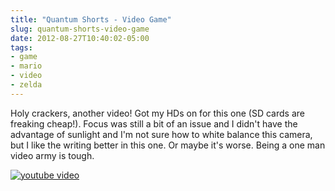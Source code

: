 ```yaml
---
title: "Quantum Shorts - Video Game"
slug: quantum-shorts-video-game
date: 2012-08-27T10:40:02-05:00
tags:
- game
- mario
- video
- zelda
---
```

Holy crackers, another video! Got my HDs on for this one (SD cards are freaking cheap!). Focus was still a bit of an issue and I didn't have the advantage of sunlight and I'm not sure how to white balance this camera, but I like the writing better in this one. Or maybe it's worse. Being a one man video army is tough.

[![youtube video](https://img.youtube.com/vi/wuW3GU7EaDg/0.jpg)](https://www.youtube.com/watch?v=wuW3GU7EaDg)
